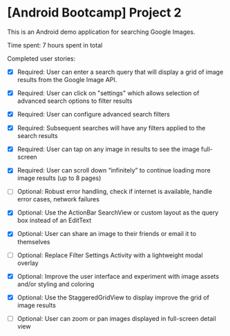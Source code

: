 # [Android Bootcamp] Project 2

This is an Android demo application for searching Google Images.

Time spent: 7 hours spent in total

Completed user stories:

 * [x] Required: User can enter a search query that will display a grid of image results from the Google Image API.
 * [x] Required: User can click on "settings" which allows selection of advanced search options to filter results
 * [x] Required: User can configure advanced search filters
 * [x] Required: Subsequent searches will have any filters applied to the search results
 * [x] Required: User can tap on any image in results to see the image full-screen
 * [x] Required: User can scroll down “infinitely” to continue loading more image results (up to 8 pages)

 * [ ] Optional: Robust error handling, check if internet is available, handle error cases, network failures
 * [x] Optional: Use the ActionBar SearchView or custom layout as the query box instead of an EditText
 * [x] Optional: User can share an image to their friends or email it to themselves
 * [ ] Optional: Replace Filter Settings Activity with a lightweight modal overlay
 * [x] Optional: Improve the user interface and experiment with image assets and/or styling and coloring
 * [x] Optional: Use the StaggeredGridView to display improve the grid of image results
 * [ ] Optional: User can zoom or pan images displayed in full-screen detail view
